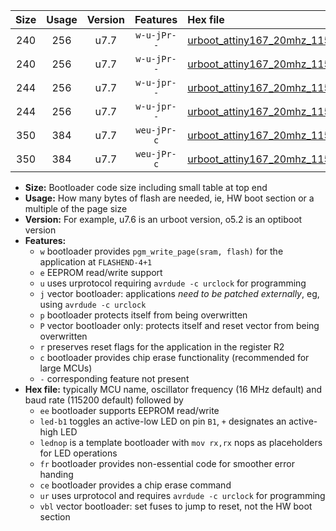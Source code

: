 |Size|Usage|Version|Features|Hex file|
|:-:|:-:|:-:|:-:|:--|
|240|256|u7.7|`w-u-jPr--`|[urboot_attiny167_20mhz_115200bps_led+b1_ur_vbl.hex](https://raw.githubusercontent.com/stefanrueger/urboot.hex/main/mcus/attiny167/fcpu_20mhz/115200_bps/urboot_attiny167_20mhz_115200bps_led+b1_ur_vbl.hex)|
|240|256|u7.7|`w-u-jPr--`|[urboot_attiny167_20mhz_115200bps_lednop_ur_vbl.hex](https://raw.githubusercontent.com/stefanrueger/urboot.hex/main/mcus/attiny167/fcpu_20mhz/115200_bps/urboot_attiny167_20mhz_115200bps_lednop_ur_vbl.hex)|
|244|256|u7.7|`w-u-jpr--`|[urboot_attiny167_20mhz_115200bps_led+b1_fr_ur_vbl.hex](https://raw.githubusercontent.com/stefanrueger/urboot.hex/main/mcus/attiny167/fcpu_20mhz/115200_bps/urboot_attiny167_20mhz_115200bps_led+b1_fr_ur_vbl.hex)|
|244|256|u7.7|`w-u-jpr--`|[urboot_attiny167_20mhz_115200bps_lednop_fr_ur_vbl.hex](https://raw.githubusercontent.com/stefanrueger/urboot.hex/main/mcus/attiny167/fcpu_20mhz/115200_bps/urboot_attiny167_20mhz_115200bps_lednop_fr_ur_vbl.hex)|
|350|384|u7.7|`weu-jPr-c`|[urboot_attiny167_20mhz_115200bps_ee_led+b1_fr_ce_ur_vbl.hex](https://raw.githubusercontent.com/stefanrueger/urboot.hex/main/mcus/attiny167/fcpu_20mhz/115200_bps/urboot_attiny167_20mhz_115200bps_ee_led+b1_fr_ce_ur_vbl.hex)|
|350|384|u7.7|`weu-jPr-c`|[urboot_attiny167_20mhz_115200bps_ee_lednop_fr_ce_ur_vbl.hex](https://raw.githubusercontent.com/stefanrueger/urboot.hex/main/mcus/attiny167/fcpu_20mhz/115200_bps/urboot_attiny167_20mhz_115200bps_ee_lednop_fr_ce_ur_vbl.hex)|

- **Size:** Bootloader code size including small table at top end
- **Usage:** How many bytes of flash are needed, ie, HW boot section or a multiple of the page size
- **Version:** For example, u7.6 is an urboot version, o5.2 is an optiboot version
- **Features:**
  + `w` bootloader provides `pgm_write_page(sram, flash)` for the application at `FLASHEND-4+1`
  + `e` EEPROM read/write support
  + `u` uses urprotocol requiring `avrdude -c urclock` for programming
  + `j` vector bootloader: applications *need to be patched externally*, eg, using `avrdude -c urclock`
  + `p` bootloader protects itself from being overwritten
  + `P` vector bootloader only: protects itself and reset vector from being overwritten
  + `r` preserves reset flags for the application in the register R2
  + `c` bootloader provides chip erase functionality (recommended for large MCUs)
  + `-` corresponding feature not present
- **Hex file:** typically MCU name, oscillator frequency (16 MHz default) and baud rate (115200 default) followed by
  + `ee` bootloader supports EEPROM read/write
  + `led-b1` toggles an active-low LED on pin `B1`, `+` designates an active-high LED
  + `lednop` is a template bootloader with `mov rx,rx` nops as placeholders for LED operations
  + `fr` bootloader provides non-essential code for smoother error handing
  + `ce` bootloader provides a chip erase command
  + `ur` uses urprotocol and requires `avrdude -c urclock` for programming
  + `vbl` vector bootloader: set fuses to jump to reset, not the HW boot section
